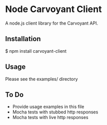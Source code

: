 # Node Carvoyant Client

A node.js client library for the Carvoyant API.

## Installation

   $ npm install carvoyant-client

## Usage

Please see the examples/ directory

## To Do

 - Provide usage examples in this file
 - Mocha tests with stubbed http responses
 - Mocha tests with live http responses
